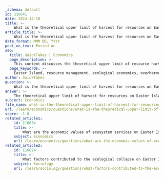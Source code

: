 ```yaml
---
_schema: default
id: 116641
date: 2024-12-10
title: >-
    What is the theoretical upper limit of harvest for resources on Easter Island?
article_title: >-
    What is the theoretical upper limit of harvest for resources on Easter Island?
date_format: MMM DD, YYYY
post_on_text: Posted on
seo:
  title: QuickTakes | Economics
  page_description: >-
    This content discusses the theoretical upper limit of resource harvest on Easter Island, highlighting the dynamics of overharvesting, sustainability, and the impact of governance on resource management.
  page_keywords: >-
    Easter Island, resource management, ecological economics, overharvesting, sustainability, harvest rate, regeneration rate, governance structures, sustainable practices, ecological challenges
author: QuickTakes
question: >-
    What is the theoretical upper limit of harvest for resources on Easter Island?
answer: >-
    The theoretical upper limit of harvest for resources on Easter Island can be understood through the lens of resource management and ecological economics. The island's palm forest, which was a crucial natural resource, was treated as an open-access resource. This led to overharvesting, which is a common issue in resource management scenarios, often resulting in a collapse of the resource base, similar to predator-prey dynamics in ecology.\n\nResearch indicates that the sustainability of resource harvesting on Easter Island depended on the balance between the harvest rate and the regeneration rate of the resources. When the harvest rate exceeded the regeneration rate, it led to depletion. Conversely, if the harvest rate was slower than the regeneration rate, the resources could be sustained over time. This dynamic is critical in understanding the limits of resource extraction.\n\nAdditionally, the governance structures in place, such as prohibitions on harvesting certain resources during specific times, suggest that there was an awareness of the need for sustainable practices. However, these governance systems ultimately failed to prevent overharvesting, indicating that even with optimal management strategies, the theoretical upper limit of harvest could not be effectively maintained without a robust enforcement mechanism.\n\nIn summary, the theoretical upper limit of harvest on Easter Island is influenced by the interplay of resource regeneration rates, governance structures, and the socio-economic dynamics of the Rapa Nui people. The failure to manage these factors led to significant ecological challenges, highlighting the importance of sustainable resource management practices.
subject: Economics
file_name: what-is-the-theoretical-upper-limit-of-harvest-for-resources-on-easter-island.md
url: /learn/economics/questions/what-is-the-theoretical-upper-limit-of-harvest-for-resources-on-easter-island
score: -1.0
related_article1:
    id: 116634
    title: >-
        What are the economic values of ecosystem services on Easter Island?
    subject: Economics
    url: /learn/economics/questions/what-are-the-economic-values-of-ecosystem-services-on-easter-island
related_article2:
    id: 116624
    title: >-
        What factors contributed to the ecological collapse on Easter Island?
    subject: Sociology
    url: /learn/sociology/questions/what-factors-contributed-to-the-ecological-collapse-on-easter-island
---
```


&nbsp;